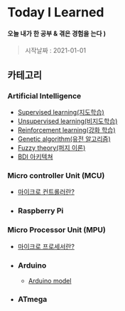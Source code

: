 # Today I Learned

#### 오늘 내가 한 공부 & 겪은 경험을 는다  )
> 시작날짜 : 2021-01-01

## 카테고리
### Artificial Intelligence
* [Supervised learning(지도학습)]()
* [Unsupervised learning(비지도학습)]()
* [Reinforcement learning(강화 학습)]()
* [Genetic algorithm(유전 알고리즘)]()
* [Fuzzy theory(퍼지 이론)]()
* [BDI 아키텍쳐]()

### Micro controller Unit (MCU)
* [마이크로 컨트롤러란?](https://hjeon.tistory.com/20)
* ### Raspberry Pi
### Micro Processor Unit (MPU)
* [마이크로 프로세서란?](https://hjeon.tistory.com/20)
* ### Arduino
  * [Arduino model]()
* ### ATmega
